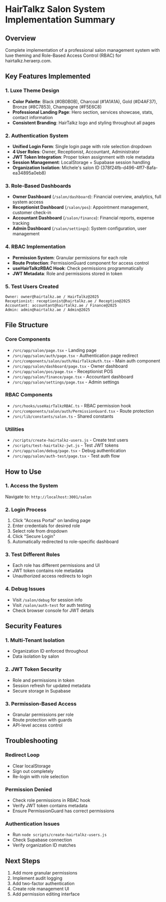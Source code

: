 # HairTalkz Salon System Implementation Summary

## Overview
Complete implementation of a professional salon management system with luxe theming and Role-Based Access Control (RBAC) for hairtalkz.heraerp.com.

## Key Features Implemented

### 1. Luxe Theme Design
- **Color Palette**: Black (#0B0B0B), Charcoal (#1A1A1A), Gold (#D4AF37), Bronze (#8C7853), Champagne (#F5E6C8)
- **Professional Landing Page**: Hero section, services showcase, stats, contact information
- **Consistent Branding**: HairTalkz logo and styling throughout all pages

### 2. Authentication System
- **Unified Login Form**: Single login page with role selection dropdown
- **4 User Roles**: Owner, Receptionist, Accountant, Administrator
- **JWT Token Integration**: Proper token assignment with role metadata
- **Session Management**: LocalStorage + Supabase session handling
- **Organization Isolation**: Michele's salon ID (378f24fb-d496-4ff7-8afa-ea34895a0eb8)

### 3. Role-Based Dashboards
- **Owner Dashboard** (`/salon/dashboard`): Financial overview, analytics, full system access
- **Receptionist Dashboard** (`/salon/pos`): Appointment management, customer check-in
- **Accountant Dashboard** (`/salon/finance`): Financial reports, expense tracking
- **Admin Dashboard** (`/salon/settings`): System configuration, user management

### 4. RBAC Implementation
- **Permission System**: Granular permissions for each role
- **Route Protection**: PermissionGuard component for access control
- **useHairTalkzRBAC Hook**: Check permissions programmatically
- **JWT Metadata**: Role and permissions stored in token

### 5. Test Users Created
```
Owner: owner@hairtalkz.ae / HairTalkz@2025
Receptionist: receptionist@hairtalkz.ae / Reception@2025
Accountant: accountant@hairtalkz.ae / Finance@2025
Admin: admin@hairtalkz.ae / Admin@2025
```

## File Structure

### Core Components
- `/src/app/salon/page.tsx` - Landing page
- `/src/app/salon/auth/page.tsx` - Authentication page redirect
- `/src/components/salon/auth/HairTalkzAuth.tsx` - Main auth component
- `/src/app/salon/dashboard/page.tsx` - Owner dashboard
- `/src/app/salon/pos/page.tsx` - Receptionist POS
- `/src/app/salon/finance/page.tsx` - Accountant dashboard
- `/src/app/salon/settings/page.tsx` - Admin settings

### RBAC Components
- `/src/hooks/useHairTalkzRBAC.ts` - RBAC permission hook
- `/src/components/salon/auth/PermissionGuard.tsx` - Route protection
- `/src/lib/constants/salon.ts` - Shared constants

### Utilities
- `/scripts/create-hairtalkz-users.js` - Create test users
- `/scripts/test-hairtalkz-jwt.js` - Test JWT tokens
- `/src/app/salon/debug/page.tsx` - Debug authentication
- `/src/app/salon/auth-test/page.tsx` - Test auth flow

## How to Use

### 1. Access the System
Navigate to: `http://localhost:3001/salon`

### 2. Login Process
1. Click "Access Portal" on landing page
2. Enter credentials for desired role
3. Select role from dropdown
4. Click "Secure Login"
5. Automatically redirected to role-specific dashboard

### 3. Test Different Roles
- Each role has different permissions and UI
- JWT token contains role metadata
- Unauthorized access redirects to login

### 4. Debug Issues
- Visit `/salon/debug` for session info
- Visit `/salon/auth-test` for auth testing
- Check browser console for JWT details

## Security Features

### 1. Multi-Tenant Isolation
- Organization ID enforced throughout
- Data isolation by salon

### 2. JWT Token Security
- Role and permissions in token
- Session refresh for updated metadata
- Secure storage in Supabase

### 3. Permission-Based Access
- Granular permissions per role
- Route protection with guards
- API-level access control

## Troubleshooting

### Redirect Loop
- Clear localStorage
- Sign out completely
- Re-login with role selection

### Permission Denied
- Check role permissions in RBAC hook
- Verify JWT token contains metadata
- Ensure PermissionGuard has correct permissions

### Authentication Issues
- Run `node scripts/create-hairtalkz-users.js`
- Check Supabase connection
- Verify organization ID matches

## Next Steps
1. Add more granular permissions
2. Implement audit logging
3. Add two-factor authentication
4. Create role management UI
5. Add permission editing interface